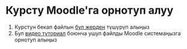 # Курсту Moodle'га орнотуп алуу

1. Курстун бекап файлын [бул жерден](https://github.com/jumasheff/python_course_kyrgyz_moodle/blob/main/python_course_moodle_backup.mbz?raw=true) түшүрүп алыңыз
2. Бул [видео туториал](https://youtu.be/3Lg9IG8MqY4) боюнча ушул файлды Moodle системаңызга орнотуп алыңыз

